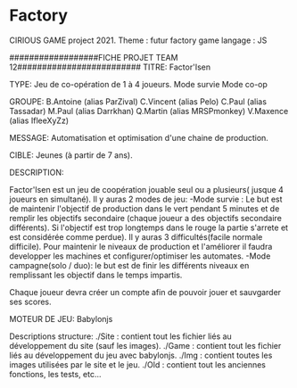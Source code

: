 # Factory
CIRIOUS GAME project 2021.
Theme : futur factory game
langage : JS

##################FICHE PROJET TEAM 12#########################
TITRE: Factor'Isen


TYPE:
        Jeu de co-opération de 1 à 4 joueurs.
        Mode survie
        Mode co-op

GROUPE:
        B.Antoine   (alias ParZival)
        C.Vincent   (alias Pelo)
        C.Paul      (alias Tassadar)
        M.Paul      (alias Darrkhan)
        Q.Martin    (alias MRSPmonkey)
        V.Maxence   (alias IfleeXyZz)


MESSAGE:
        Automatisation et optimisation d'une chaine de production.

CIBLE:
        Jeunes (à partir de 7 ans).


DESCRIPTION:

   Factor'Isen est un jeu de coopération jouable seul ou a plusieurs( jusque 4 joueurs en simultané).
   Il y auras 2 modes de jeu: 
          -Mode survie : Le but est de maintenir l'objectif de production dans le vert pendant 5 minutes et de remplir les objectifs secondaire
          (chaque joueur a des objectifs secondaire différents). Si l'objectif est trop longtemps dans le rouge la partie s'arrete et est
          considérée comme perdue). Il y auras 3 difficultés(facile normale difficile). Pour maintenir le niveaux de production et l'améliorer
          il faudra developper les machines et configurer/optimiser les automates. 
          -Mode campagne(solo / duo): le but est de finir les différents niveaux en remplissant les objectif dans le temps impartis.

   Chaque joueur devra créer un compte afin de pouvoir jouer et sauvgarder ses scores.


MOTEUR DE JEU:
        Babylonjs
        
Descriptions structure: 
    ./Site : contient tout les fichier liés au développement du site (sauf les images).
    ./Game : contient tout les fichier liés au développement du jeu avec babylonjs.
    ./Img  : contient toutes les images utilisées par le site et le jeu. 
    ./Old  : contient tout les anciennes fonctions, les tests, etc...

